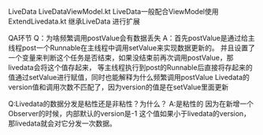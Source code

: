 LiveData
LiveDataViewModel.kt  LiveData一般配合ViewModel使用 
ExtendLivedata.kt     继承LiveData 进行扩展

QA环节
Q：为啥频繁调用postValue会有数据丢失
A：首先postValue是通过给主线程post一个Runnable在主线程中调用setValue来实现数据更新的。
并且设置了一个变量来判断这个任务是否结束，如果没结束前再次调用postValue，那livedata会将这个值存起来，
等主线程执行到post的Runnable后直接将存起来的值通过setValue进行赋值，同时也能解释为什么频繁调用postValue
Livedata的version值和调用次数不匹配了，因为version的值是在setValue里面更新

Q:Livedata的数据分发是粘性还是非粘性？为什么？
A:是粘性的 因为在新增一个Observer的时候，内部默认的version是-1 这个值如果小于livedata的version，
那livedata就会对它分发一次数据。